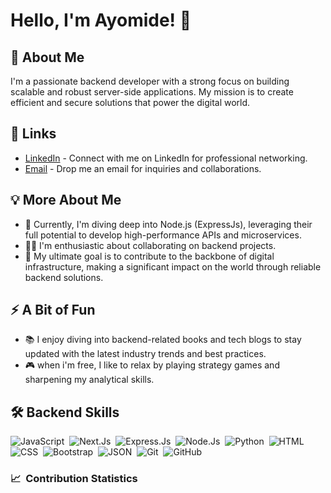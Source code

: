 # Hello, I'm Ayomide! 👋

## 🚀 About Me
I'm a passionate backend developer with a strong focus on building scalable and robust server-side applications. My mission is to create efficient and secure solutions that power the digital world.

## 🔗 Links
- [LinkedIn](https://www.linkedin.com/in/ayomide-sherif-72b035243) - Connect with me on LinkedIn for professional networking.
- [Email](mailto:ayomidesherif2019@gmail.com) - Drop me an email for inquiries and collaborations.

## 💡 More About Me
- 🧠 Currently, I'm diving deep into Node.js (ExpressJs), leveraging their full potential to develop high-performance APIs and microservices.
- 👯‍♀️ I'm enthusiastic about collaborating on backend projects.
- 🎯 My ultimate goal is to contribute to the backbone of digital infrastructure, making a significant impact on the world through reliable backend solutions.

## ⚡️ A Bit of Fun
- 📚 I enjoy diving into backend-related books and tech blogs to stay updated with the latest industry trends and best practices.
- 🎮 when i'm free, I like to relax by playing strategy games and sharpening my analytical skills.

## 🛠 Backend Skills
![JavaScript](https://img.shields.io/badge/-JavaScript-05122A?style=flat&logo=javascript)&nbsp;
![Next.Js](https://img.shields.io/badge/-Next.Js-05122A?style=flat&logo=next.js)&nbsp;
![Express.Js](https://img.shields.io/badge/-Express.Js-05122A?style=flat&logo=express)&nbsp;
![Node.Js](https://img.shields.io/badge/-Node.Js-05122A?style=flat&logo=node.js)&nbsp;
![Python](https://img.shields.io/badge/-Python-05122A?style=flat&logo=python)&nbsp;
![HTML](https://img.shields.io/badge/-HTML-05122A?style=flat&logo=HTML5)&nbsp;
![CSS](https://img.shields.io/badge/-CSS-05122A?style=flat&logo=CSS3&logoColor=1572B6)&nbsp;
![Bootstrap](https://img.shields.io/badge/-Bootstrap-05122A?style=flat&logo=bootstrap&logoColor=563D7C)&nbsp;
![JSON](https://img.shields.io/badge/-JSON-05122A?style=flat&logo=json&logoColor=000000)&nbsp;
![Git](https://img.shields.io/badge/-Git-05122A?style=flat&logo=git)&nbsp;
![GitHub](https://img.shields.io/badge/-GitHub-05122A?style=flat&logo=github)&nbsp;

### 📈 &nbsp;Contribution Statistics

<!-- <br >
<p align="left">
 <img width="49.5%" src="https://github-readme-stats.vercel.app/api?username=de-marauder&show_icons=true&theme=blueberry&hide_border=true" />
 <img width="49.5%" src="https://github-readme-streak-stats.herokuapp.com/?user=de-marauder&theme=blueberry&hide_border=true" />
</p>
<br> -->
